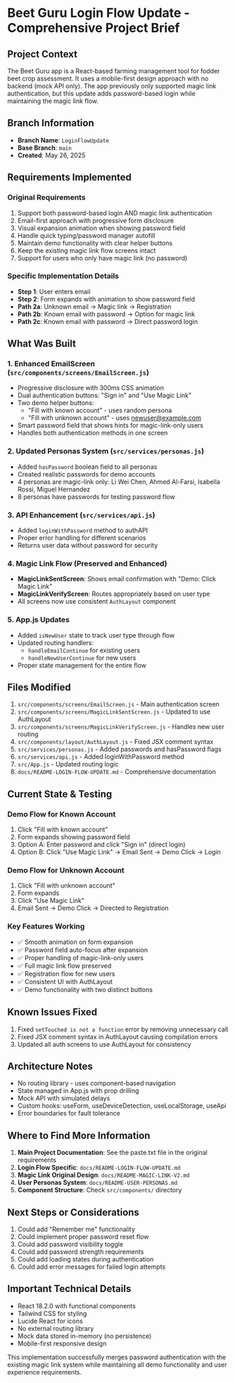 # Beet Guru Login Flow Update - Comprehensive Project Brief

## Project Context
The Beet Guru app is a React-based farming management tool for fodder beet crop assessment. It uses a mobile-first design approach with no backend (mock API only). The app previously only supported magic link authentication, but this update adds password-based login while maintaining the magic link flow.

## Branch Information
- **Branch Name**: `LoginFlowUpdate`
- **Base Branch**: `main`
- **Created**: May 26, 2025

## Requirements Implemented

### Original Requirements
1. Support both password-based login AND magic link authentication
2. Email-first approach with progressive form disclosure
3. Visual expansion animation when showing password field
4. Handle quick typing/password manager autofill
5. Maintain demo functionality with clear helper buttons
6. Keep the existing magic link flow screens intact
7. Support for users who only have magic link (no password)

### Specific Implementation Details
- **Step 1**: User enters email
- **Step 2**: Form expands with animation to show password field
- **Path 2a**: Unknown email → Magic link → Registration
- **Path 2b**: Known email with password → Option for magic link
- **Path 2c**: Known email with password → Direct password login

## What Was Built

### 1. Enhanced EmailScreen (`src/components/screens/EmailScreen.js`)
- Progressive disclosure with 300ms CSS animation
- Dual authentication buttons: "Sign in" and "Use Magic Link"
- Two demo helper buttons:
  - "Fill with known account" - uses random persona
  - "Fill with unknown account" - uses newuser@example.com
- Smart password field that shows hints for magic-link-only users
- Handles both authentication methods in one screen

### 2. Updated Personas System (`src/services/personas.js`)
- Added `hasPassword` boolean field to all personas
- Created realistic passwords for demo accounts
- 4 personas are magic-link only: Li Wei Chen, Ahmed Al-Farsi, Isabella Rossi, Miguel Hernandez
- 8 personas have passwords for testing password flow

### 3. API Enhancement (`src/services/api.js`)
- Added `loginWithPassword` method to authAPI
- Proper error handling for different scenarios
- Returns user data without password for security

### 4. Magic Link Flow (Preserved and Enhanced)
- **MagicLinkSentScreen**: Shows email confirmation with "Demo: Click Magic Link"
- **MagicLinkVerifyScreen**: Routes appropriately based on user type
- All screens now use consistent `AuthLayout` component

### 5. App.js Updates
- Added `isNewUser` state to track user type through flow
- Updated routing handlers:
  - `handleEmailContinue` for existing users
  - `handleNewUserContinue` for new users
- Proper state management for the entire flow

## Files Modified
1. `src/components/screens/EmailScreen.js` - Main authentication screen
2. `src/components/screens/MagicLinkSentScreen.js` - Updated to use AuthLayout
3. `src/components/screens/MagicLinkVerifyScreen.js` - Handles new user routing
4. `src/components/layout/AuthLayout.js` - Fixed JSX comment syntax
5. `src/services/personas.js` - Added passwords and hasPassword flags
6. `src/services/api.js` - Added loginWithPassword method
7. `src/App.js` - Updated routing logic
8. `docs/README-LOGIN-FLOW-UPDATE.md` - Comprehensive documentation

## Current State & Testing

### Demo Flow for Known Account
1. Click "Fill with known account"
2. Form expands showing password field
3. Option A: Enter password and click "Sign in" (direct login)
4. Option B: Click "Use Magic Link" → Email Sent → Demo Click → Login

### Demo Flow for Unknown Account
1. Click "Fill with unknown account"
2. Form expands
3. Click "Use Magic Link"
4. Email Sent → Demo Click → Directed to Registration

### Key Features Working
- ✅ Smooth animation on form expansion
- ✅ Password field auto-focus after expansion
- ✅ Proper handling of magic-link-only users
- ✅ Full magic link flow preserved
- ✅ Registration flow for new users
- ✅ Consistent UI with AuthLayout
- ✅ Demo functionality with two distinct buttons

## Known Issues Fixed
1. Fixed `setTouched is not a function` error by removing unnecessary call
2. Fixed JSX comment syntax in AuthLayout causing compilation errors
3. Updated all auth screens to use AuthLayout for consistency

## Architecture Notes
- No routing library - uses component-based navigation
- State managed in App.js with prop drilling
- Mock API with simulated delays
- Custom hooks: useForm, useDeviceDetection, useLocalStorage, useApi
- Error boundaries for fault tolerance

## Where to Find More Information
1. **Main Project Documentation**: See the paste.txt file in the original requirements
2. **Login Flow Specific**: `docs/README-LOGIN-FLOW-UPDATE.md`
3. **Magic Link Original Design**: `docs/README-MAGIC-LINK-V2.md`
4. **User Personas System**: `docs/README-USER-PERSONAS.md`
5. **Component Structure**: Check `src/components/` directory

## Next Steps or Considerations
1. Could add "Remember me" functionality
2. Could implement proper password reset flow
3. Could add password visibility toggle
4. Could add password strength requirements
5. Could add loading states during authentication
6. Could add error messages for failed login attempts

## Important Technical Details
- React 18.2.0 with functional components
- Tailwind CSS for styling
- Lucide React for icons
- No external routing library
- Mock data stored in-memory (no persistence)
- Mobile-first responsive design

This implementation successfully merges password authentication with the existing magic link system while maintaining all demo functionality and user experience requirements.